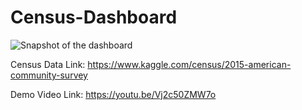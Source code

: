 # Census-Dashboard
![Snapshot of the dashboard](https://drive.google.com/file/d/1zI82NZ4E9hWZtvag4xa_kjhNxxxnQuYh/view?usp=sharing)

Census Data Link: https://www.kaggle.com/census/2015-american-community-survey

Demo Video Link: https://youtu.be/Vj2c50ZMW7o
